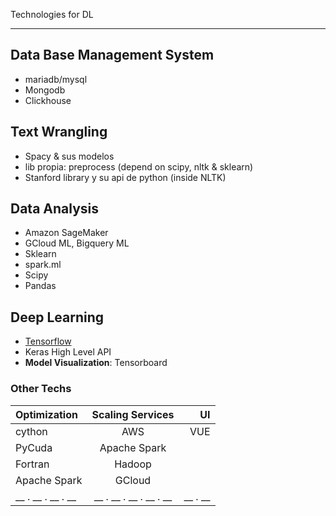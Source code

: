 Technologies for DL
*********************

## Data Base Management System
* mariadb/mysql
* Mongodb
* Clickhouse

## Text Wrangling
- Spacy & sus modelos
- lib propia: preprocess (depend on scipy, nltk & sklearn)
- Stanford library y su api de python (inside NLTK)

## Data Analysis

- Amazon SageMaker
- GCloud ML, Bigquery ML
- Sklearn
- spark.ml
- Scipy
- Pandas

## Deep Learning

* [Tensorflow](/media/DATA/PyData/myBooksData/04_ML/2017_Hands_on_ML/2017_Hands_On_ML_with_Sklearn_and_Tf.pdf)
* Keras High Level API
* __Model Visualization__: Tensorboard

### Other Techs

| Optimization      | Scaling Services       | UI      |
| :---------------- | :--------------------: | ------: |
| cython            | AWS                    | VUE     |
| PyCuda            | Apache Spark           |         |
| Fortran           | Hadoop                 |         |
| Apache Spark      | GCloud                 |         |
| __ . __ . __ . __ | __ . __ . __ . __ . __ | __ . __ |

